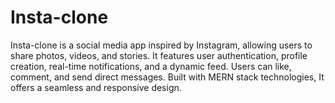 # Insta-clone
Insta-clone is a social media app inspired by Instagram, allowing users to share photos, videos, and stories. It features user authentication, profile creation, real-time notifications, and a dynamic feed. Users can like, comment, and send direct messages. Built with MERN stack technologies, It offers a seamless and responsive design.
